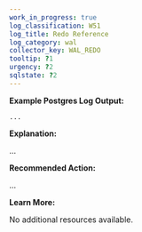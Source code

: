 ```yaml
---
work_in_progress: true
log_classification: W51
log_title: Redo Reference
log_category: wal
collector_key: WAL_REDO
tooltip: ?1
urgency: ?2
sqlstate: ?2
---
```


**Example Postgres Log Output:**

```
...
```

**Explanation:**

...

**Recommended Action:**

...

**Learn More:**

No additional resources available.
